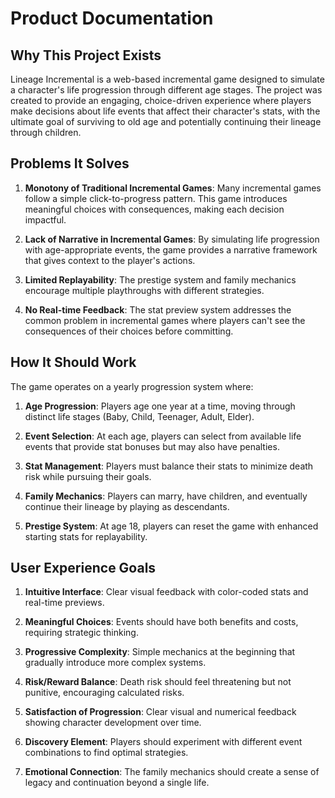 # Product Documentation

## Why This Project Exists

Lineage Incremental is a web-based incremental game designed to simulate a character's life progression through different age stages. The project was created to provide an engaging, choice-driven experience where players make decisions about life events that affect their character's stats, with the ultimate goal of surviving to old age and potentially continuing their lineage through children.

## Problems It Solves

1. **Monotony of Traditional Incremental Games**: Many incremental games follow a simple click-to-progress pattern. This game introduces meaningful choices with consequences, making each decision impactful.

2. **Lack of Narrative in Incremental Games**: By simulating life progression with age-appropriate events, the game provides a narrative framework that gives context to the player's actions.

3. **Limited Replayability**: The prestige system and family mechanics encourage multiple playthroughs with different strategies.

4. **No Real-time Feedback**: The stat preview system addresses the common problem in incremental games where players can't see the consequences of their choices before committing.

## How It Should Work

The game operates on a yearly progression system where:

1. **Age Progression**: Players age one year at a time, moving through distinct life stages (Baby, Child, Teenager, Adult, Elder).

2. **Event Selection**: At each age, players can select from available life events that provide stat bonuses but may also have penalties.

3. **Stat Management**: Players must balance their stats to minimize death risk while pursuing their goals.

4. **Family Mechanics**: Players can marry, have children, and eventually continue their lineage by playing as descendants.

5. **Prestige System**: At age 18, players can reset the game with enhanced starting stats for replayability.

## User Experience Goals

1. **Intuitive Interface**: Clear visual feedback with color-coded stats and real-time previews.

2. **Meaningful Choices**: Events should have both benefits and costs, requiring strategic thinking.

3. **Progressive Complexity**: Simple mechanics at the beginning that gradually introduce more complex systems.

4. **Risk/Reward Balance**: Death risk should feel threatening but not punitive, encouraging calculated risks.

5. **Satisfaction of Progression**: Clear visual and numerical feedback showing character development over time.

6. **Discovery Element**: Players should experiment with different event combinations to find optimal strategies.

7. **Emotional Connection**: The family mechanics should create a sense of legacy and continuation beyond a single life.